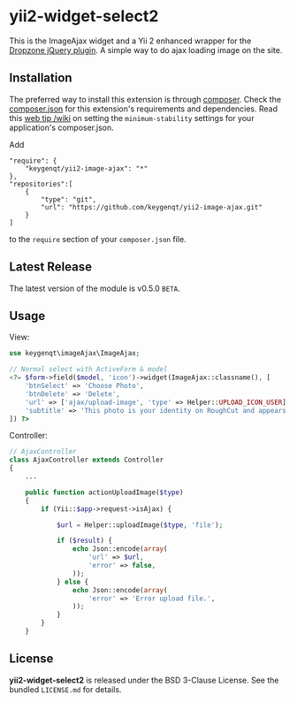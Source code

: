 yii2-widget-select2
===================

This is the ImageAjax widget and a Yii 2 enhanced wrapper for the [Dropzone jQuery plugin](http://www.dropzonejs.com). A simple way to do ajax loading image on the site.

## Installation

The preferred way to install this extension is through [composer](http://getcomposer.org/download/). Check the [composer.json](https://github.com/kartik-v/yii2-widget-select2/blob/master/composer.json) for this extension's requirements and dependencies. Read this [web tip /wiki](http://webtips.krajee.com/setting-composer-minimum-stability-application/) on setting the `minimum-stability` settings for your application's composer.json.

Add

```
"require": {
    "keygenqt/yii2-image-ajax": "*"
},
"repositories":[
    {
        "type": "git",
        "url": "https://github.com/keygenqt/yii2-image-ajax.git"
    }
]
```

to the ```require``` section of your `composer.json` file.

## Latest Release

The latest version of the module is v0.5.0 `BETA`.

## Usage

View:

```php
use keygenqt\imageAjax\ImageAjax;

// Normal select with ActiveForm & model
<?= $form->field($model, 'icon')->widget(ImageAjax::classname(), [
    'btnSelect' => 'Choose Photo',
    'btnDelete' => 'Delete',
    'url' => ['ajax/upload-image', 'type' => Helper::UPLOAD_ICON_USER],
    'subtitle' => 'This photo is your identity on RoughCut and appears on your profile and gigs.'
]) ?>

```

Controller:

```php
// AjaxController
class AjaxController extends Controller
{
    ...

    public function actionUploadImage($type)
    {
        if (Yii::$app->request->isAjax) {

            $url = Helper::uploadImage($type, 'file');

            if ($result) {
                echo Json::encode(array(
                    'url' => $url,
                    'error' => false,
                ));
            } else {
                echo Json::encode(array(
                    'error' => 'Error upload file.',
                ));
            }
        }
    }


```

## License

**yii2-widget-select2** is released under the BSD 3-Clause License. See the bundled `LICENSE.md` for details.
